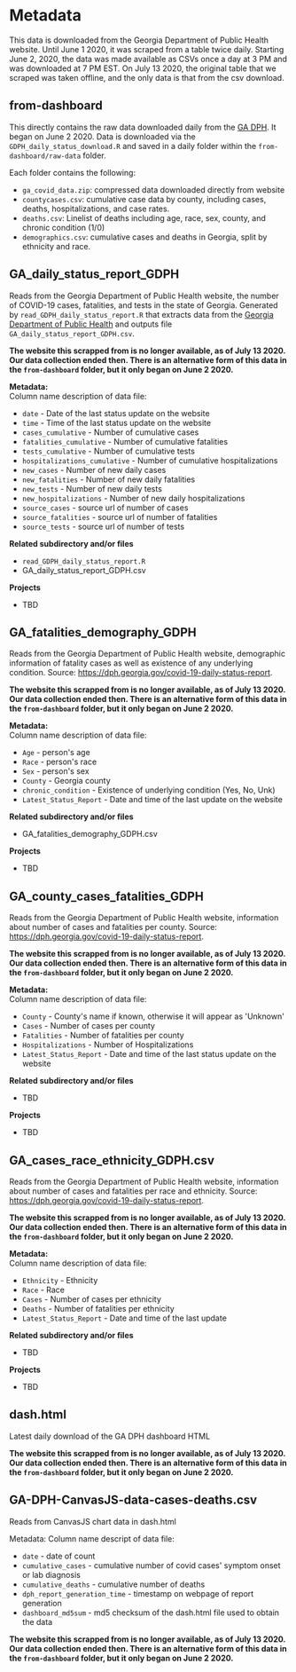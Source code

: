 # Metadata

This data is downloaded from the Georgia Department of Public Health website. Until June 1 2020, it was scraped from a table twice daily. Starting June 2, 2020, the data was made available as CSVs once a day at 3 PM and was downloaded at 7 PM EST. On July 13 2020, the original table that we scraped was taken offline, and the only data is that from the csv download.

## from-dashboard

This directly contains the raw data downloaded daily from the [GA DPH](https://dph.georgia.gov/covid-19-daily-status-report). It began on June 2 2020. Data is downloaded via the `GDPH_daily_status_download.R` and saved in a daily folder within the `from-dashboard/raw-data` folder. 

Each folder contains the following:

- `ga_covid_data.zip`: compressed data downloaded directly from website
- `countycases.csv`: cumulative case data by county, including cases, deaths, hospitalizations, and case rates.
- `deaths.csv`: Linelist of deaths including age, race, sex, county, and chronic condition (1/0)
- `demographics.csv`: cumulative cases and deaths in Georgia, split by ethnicity and race.

## GA_daily_status_report_GDPH
Reads from the Georgia Department of Public Health website, the number of COVID-19 cases, fatalities, and tests in the state of Georgia. Generated by `read_GDPH_daily_status_report.R` that extracts data from the [Georgia Department of Public Health](https://dph.georgia.gov/covid-19-daily-status-report) and outputs file `GA_daily_status_report_GDPH.csv`. 

**The website this scrapped from is no longer available, as of July 13 2020. Our data collection ended then. There is an alternative form of this data in the `from-dashboard` folder, but it only began on June 2 2020.**

<b>Metadata: </b> </br>
 Column name description of data file:
- `date` - Date of the last status update on the website
- `time` - Time of the last status update on the website
- `cases_cumulative` - Number of cumulative cases
- `fatalities_cumulative` - Number of cumulative fatalities
- `tests_cumulative` - Number of cumulative tests
- `hospitalizations_cumulative` - Number of cumulative hospitalizations
- `new_cases` - Number of new daily cases 
- `new_fatalities` - Number of new daily fatalities
- `new_tests` - Number of new daily tests
- `new_hospitalizations` - Number of new daily hospitalizations
- `source_cases` - source url of number of cases
- `source_fatalities` - source url of number of fatalities
- `source_tests` - source url of number of tests


<b>Related subdirectory and/or files </b>
- `read_GDPH_daily_status_report.R`
- GA_daily_status_report_GDPH.csv

<b>Projects</b>
- TBD

## GA_fatalities_demography_GDPH
Reads from the Georgia Department of Public Health website, demographic information of fatality cases as well as existence of any underlying condition. Source: https://dph.georgia.gov/covid-19-daily-status-report.

**The website this scrapped from is no longer available, as of July 13 2020. Our data collection ended then. There is an alternative form of this data in the `from-dashboard` folder, but it only began on June 2 2020.**

<b>Metadata: </b> </br>
 Column name description of data file:
- `Age` - person's age 
- `Race` - person's race
- `Sex` - person's sex
- `County` - Georgia county  
- `chronic_condition` - Existence of underlying condition (Yes, No, Unk)
- `Latest_Status_Report` - Date and time of the last update on the website

<b>Related subdirectory and/or files </b>
- GA_fatalities_demography_GDPH.csv

<b>Projects</b>
- TBD


## GA_county_cases_fatalities_GDPH
Reads from the Georgia Department of Public Health website, information about number of cases and fatalities per county. Source: https://dph.georgia.gov/covid-19-daily-status-report.

**The website this scrapped from is no longer available, as of July 13 2020. Our data collection ended then. There is an alternative form of this data in the `from-dashboard` folder, but it only began on June 2 2020.**

<b>Metadata: </b> </br>
 Column name description of data file:
- `County` - County's name if known, otherwise it will appear as 'Unknown'
- `Cases` - Number of cases per county
- `Fatalities` - Number of fatalities per county
- `Hospitalizations` - Number of Hospitalizations
- `Latest_Status_Report` - Date and time of the last status update on the website

<b>Related subdirectory and/or files </b>
- TBD

<b>Projects</b>
- TBD


## GA_cases_race_ethnicity_GDPH.csv
Reads from the Georgia Department of Public Health website, information about number of cases and fatalities per race and ethnicity. Source: https://dph.georgia.gov/covid-19-daily-status-report.

**The website this scrapped from is no longer available, as of July 13 2020. Our data collection ended then. There is an alternative form of this data in the `from-dashboard` folder, but it only began on June 2 2020.**

<b>Metadata: </b> </br>
 Column name description of data file:
- `Ethnicity` - Ethnicity  
- `Race` - Race
- `Cases` - Number of cases per ethnicity 
- `Deaths` - Number of fatalities per ethnicity 
- `Latest_Status_Report` - Date and time of the last update

<b>Related subdirectory and/or files </b>
- TBD

<b>Projects</b>
- TBD


## dash.html

Latest daily download of the GA DPH dashboard HTML

**The website this scrapped from is no longer available, as of July 13 2020. Our data collection ended then. There is an alternative form of this data in the `from-dashboard` folder, but it only began on June 2 2020.**

## GA-DPH-CanvasJS-data-cases-deaths.csv

Reads from CanvasJS chart data in dash.html

Metadata:
 Column name descript of data file:
- `date` - date of count
- `cumulative_cases` - cumulative number of covid cases' symptom onset or lab diagnosis
- `cumulative_deaths` - cumulative number of deaths
- `dph_report_generation_time` - timestamp on webpage of report generation
- `dashboard_md5sum` - md5 checksum of the dash.html file used to obtain the data

**The website this scrapped from is no longer available, as of July 13 2020. Our data collection ended then. There is an alternative form of this data in the `from-dashboard` folder, but it only began on June 2 2020.**



